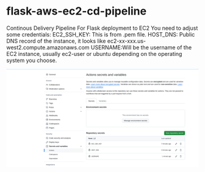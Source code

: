 # flask-aws-ec2-cd-pipeline
Continous Delivery Pipeline For  Flask deployment to EC2 
You need to adjust some credentials:
EC2_SSH_KEY: This is from .pem file. 
HOST_DNS: Public DNS record of the instance, it looks like ec2-xx-xxx.us-west2.compute.amazonaws.com 
USERNAME:Will be the username of the EC2 instance, usually ec2-user or ubuntu depending on the operating system you choose.

<img title="" alt="Alt text" src="github-secrets.png">

